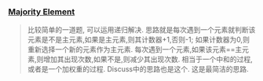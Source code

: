 ### [Majority Element](https://leetcode.com/problems/majority-element/description/)
> 比较简单的一道题, 可以运用递归解决.
> 思路就是每次遇到一个元素就判断该元素是不是主元素,如果是主元素,则其计数器+1,否则-1;
> 如果计数器为0,则重新选择一个新的元素作为主元素.
> 每次遇到一个元素,如果该元素==主元素,则增加其出现次数,如果不是,则减少其出现次数. 相当于一个中和的过程,或者是一个加权重的过程.
> Discuss中的思路也是这个. 这是最简洁的思路.